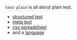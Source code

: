 `text-plain` is all about plain text.

- [structured text](/nicerobot/text-plain/tree/master/struxt/README.md)
- [meta text](/nicerobot/text-plain/tree/master/meta/README.md)
- [csv spreadsheet](/nicerobot/text-plain/tree/master/csvsheet/README.md)
- and a [language](/nicerobot/text-plain/tree/master/language/README.md)
